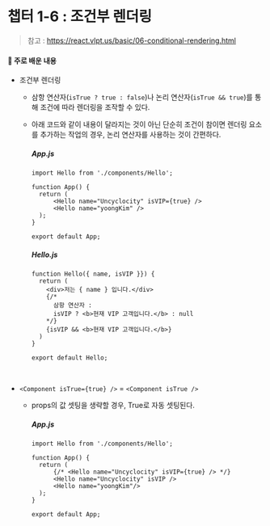# 챕터 1-6 : 조건부 렌더링

> 참고 : https://react.vlpt.us/basic/06-conditional-rendering.html

#### 📕 주로 배운 내용

- 조건부 렌더링

  - 삼항 연산자(`isTrue ? true : false`)나 논리 연산자(`isTrue && true`)를 통해 조건에 따라 렌더링을 조작할 수 있다.
  - 아래 코드와 같이 내용이 달라지는 것이 아닌 단순히 조건이 참이면 렌더링 요소를 추가하는 작업의 경우, 논리 연산자를 사용하는 것이 간편하다.

    ##### App.js

    ```{.javascript}
    import Hello from './components/Hello';

    function App() {
      return (
          <Hello name="Uncyclocity" isVIP={true} />
          <Hello name="yoongKim" />
      );
    }

    export default App;
    ```

    ##### Hello.js

    ```{.javascript}
    function Hello({ name, isVIP }}) {
      return (
        <div>저는 { name } 입니다.</div>
        {/*
          삼항 연산자 :
          isVIP ? <b>현재 VIP 고객입니다.</b> : null
        */}
        {isVIP && <b>현재 VIP 고객입니다.</b>}
      )
    }
    
    export default Hello;
    ```

  <br>

- `<Component isTrue={true} />` = `<Component isTrue />`

  - props의 값 셋팅을 생략할 경우, True로 자동 셋팅된다.

    ##### App.js

    ```{.javascript}
    import Hello from './components/Hello';

    function App() {
      return (
          {/* <Hello name="Uncyclocity" isVIP={true} /> */}
          <Hello name="Uncyclocity" isVIP />
          <Hello name="yoongKim"/>
      );
    }

    export default App;
    ```
